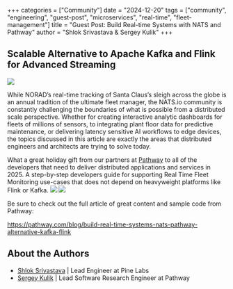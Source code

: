 +++
categories = ["Community"]
date = "2024-12-20"
tags = ["community", "engineering", "guest-post", "microservices", "real-time", "fleet-management"]
title = "Guest Post: Build Real-time Systems with NATS and Pathway"
author = "Shlok Srivastava & Sergey Kulik"
+++

## Scalable Alternative to Apache Kafka and Flink for Advanced Streaming

<img class="img-responsive center-block" src="/img/blog/santa.webp">

While NORAD’s real-time tracking of Santa Claus’s sleigh across the globe is an annual tradition of the ultimate fleet manager, the NATS.io community is constantly challenging the boundaries of what is possible from a distributed scale perspective. Whether for creating interactive analytic dashboards for fleets of millions of sensors, to integrating plant floor data for predictive maintenance, or delivering latency sensitive AI workflows to edge devices, the topics discussed in this article are exactly the areas that distributed engineers and architects are trying to solve today. 

What a great holiday gift from our partners at [Pathway](https://pathway.com/) to all of the developers that need to deliver distributed applications and services in 2025. A step-by-step developers guide for supporting Real Time Fleet Monitoring use-cases that does not depend on heavyweight platforms like Flink or Kafka. 
<img class="img-responsive center-block" src="/img/blog/nats-pathway-system-architecture-1.png">
<img class="img-responsive center-block" src="/img/blog/nats-pathway-system-architecture-2.png">


Be sure to check out the full article of great content and sample code from Pathway:

https://pathway.com/blog/build-real-time-systems-nats-pathway-alternative-kafka-flink

## About the Authors
- [Shlok Srivastava](https://www.linkedin.com/in/shlok15/) | Lead Engineer at Pine Labs
- [Sergey Kulik](https://www.linkedin.com/in/sergey-kulik-72506a33/) | Lead Software Research Engineer at Pathway